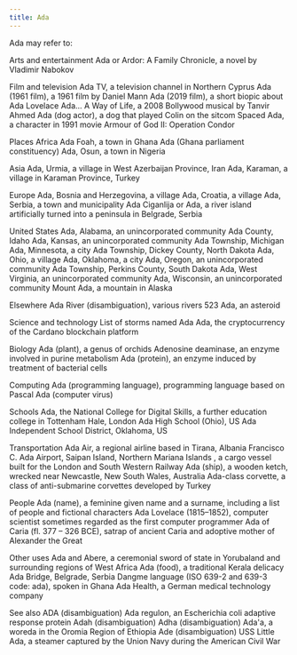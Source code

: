```yaml
---
title: Ada
---
```

Ada may refer to:

Arts and entertainment
 Ada or Ardor: A Family Chronicle, a novel by Vladimir Nabokov

Film and television
 Ada TV, a television channel in Northern Cyprus
 Ada (1961 film), a 1961 film by Daniel Mann
 Ada (2019 film), a short biopic about Ada Lovelace
 Ada... A Way of Life, a 2008 Bollywood musical by Tanvir Ahmed
 Ada (dog actor), a dog that played Colin on the sitcom Spaced
 Ada, a character in 1991 movie Armour of God II: Operation Condor

Places
Africa
 Ada Foah, a town in Ghana
 Ada (Ghana parliament constituency)
 Ada, Osun, a town in Nigeria

Asia
 Ada, Urmia, a village in West Azerbaijan Province, Iran
 Ada, Karaman, a village in Karaman Province, Turkey

Europe
 Ada, Bosnia and Herzegovina, a village
 Ada, Croatia, a village
 Ada, Serbia, a town and municipality
 Ada Ciganlija or Ada, a river island artificially turned into a peninsula in Belgrade, Serbia

United States
 Ada, Alabama, an unincorporated community
 Ada County, Idaho
 Ada, Kansas, an unincorporated community
 Ada Township, Michigan
 Ada, Minnesota, a city
 Ada Township, Dickey County, North Dakota
 Ada, Ohio, a village
 Ada, Oklahoma, a city
 Ada, Oregon, an unincorporated community
 Ada Township, Perkins County, South Dakota
 Ada, West Virginia, an unincorporated community
 Ada, Wisconsin, an unincorporated community
 Mount Ada, a mountain in Alaska

Elsewhere
 Ada River (disambiguation), various rivers
 523 Ada, an asteroid

Science and technology
 List of storms named Ada
 Ada, the cryptocurrency of the Cardano blockchain platform

Biology
 Ada (plant), a genus of orchids
 Adenosine deaminase, an enzyme involved in purine metabolism
 Ada (protein), an enzyme induced by treatment of bacterial cells

Computing
 Ada (programming language), programming language based on Pascal
 Ada (computer virus)

Schools
 Ada, the National College for Digital Skills, a further education college in Tottenham Hale, London
 Ada High School (Ohio), US
 Ada Independent School District, Oklahoma, US

Transportation
 Ada Air, a regional airline based in Tirana, Albania
 Francisco C. Ada Airport, Saipan Island, Northern Mariana Islands
 , a cargo vessel built for the London and South Western Railway
 Ada (ship), a wooden ketch, wrecked near Newcastle, New South Wales, Australia
 Ada-class corvette, a class of anti-submarine corvettes developed by Turkey

People
 Ada (name), a feminine given name and a surname, including a list of people and fictional characters
 Ada Lovelace (1815–1852), computer scientist sometimes regarded as the first computer programmer
 Ada of Caria (fl. 377 – 326 BCE), satrap of ancient Caria and adoptive mother of Alexander the Great

Other uses
 Ada and Abere, a ceremonial sword of state in Yorubaland and surrounding regions of West Africa
 Ada (food), a traditional Kerala delicacy
 Ada Bridge, Belgrade, Serbia
 Dangme language (ISO 639-2 and 639-3 code: ada), spoken in Ghana
 Ada Health, a German medical technology company

See also
 ADA (disambiguation)
 Ada regulon, an Escherichia coli adaptive response protein
 Adah (disambiguation)
 Adha (disambiguation)
 Ada'a, a woreda in the Oromia Region of Ethiopia
 Ade (disambiguation)
 USS Little Ada, a steamer captured by the Union Navy during the American Civil War